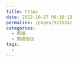 ```yaml
---
title: https
date: 2022-10-27 09:16:19
permalink: /pages/921524/
categories:
  - 网络
  - 网络协议
tags:
  - 
---
```

